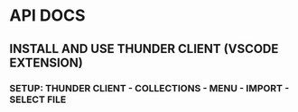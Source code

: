 # API DOCS

## INSTALL AND USE THUNDER CLIENT (VSCODE EXTENSION)

### SETUP: THUNDER CLIENT - COLLECTIONS - MENU - IMPORT - SELECT FILE
